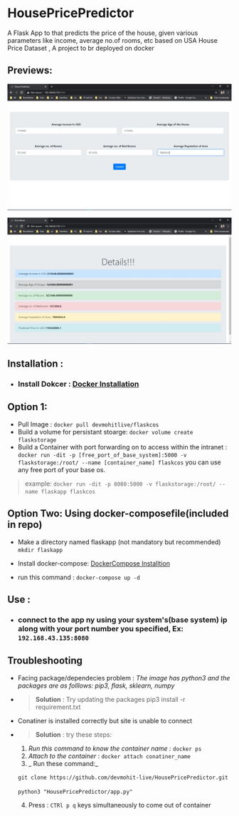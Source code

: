 # HousePricePredictor

A Flask App to that predicts the price of the house, given various parameters like income, average no.of rooms, etc based on USA House Price Dataset , A project to br deployed on docker

## Previews:

![Home](https://raw.githubusercontent.com/devmohit-live/Images_of_repo/master/front.JPG)

![Result Page](https://raw.githubusercontent.com/devmohit-live/Images_of_repo/master/result.JPG)

## Installation :

- ### Install Dokcer : [Docker Installation](https://docs.docker.com/get-docker/)

## Option 1:

- Pull Image : `docker pull devmohitlive/flaskcos`
-  Build a volume for persistant stoarge: `docker volume create flaskstorage`
-  Build a Container with port forwarding on to access within the intranet : `docker run -dit -p [free_port_of_base_system]:5000 -v flaskstorage:/root/ --name [container_name] flaskcos` you can use any free port of your base os.
  > example: `docker run -dit -p 8080:5000 -v flaskstorage:/root/ --name flaskapp flaskcos`

## Option Two: Using docker-composefile(included in repo)

-  Make a directory named flaskapp (not mandatory but recommended) `mkdir flaskapp`

- Install docker-compose: [DockerCompose Installtion](https://docs.docker.com/compose/install/)

-  run this command : `docker-compose up -d`

## Use :

- ### connect to the app ny using your system's(base system) ip along with your port number you specified, Ex: `192.168.43.135:8080`
## Troubleshooting

- Facing package/dependecies problem : _The image has python3 and the packages are as folllows: pip3, flask, sklearn, numpy_
- > **Solution** : Try updating the packages pip3 install -r requirement.txt
- Conatiner is installed correctly but site is unable to connect
- > **Solution** : try these steps:

  1.  _Run this command to know the container name :_ `docker ps`
  2.  _Attach to the container_ : `docker attach conatiner_name`
  3.  _ Run these command:_

  ```
  git clone https://github.com/devmohit-live/HousePricePredictor.git

  python3 "HousePricePredictor/app.py"

  ```

  4. Press : `CTRl p q` keys simultaneously to come out of container
